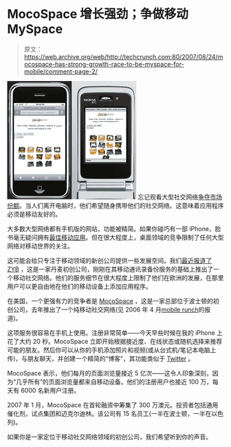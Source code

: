 # MocoSpace 增长强劲；争做移动 MySpace

> 原文：<https://web.archive.org/web/http://techcrunch.com:80/2007/08/24/mocospace-has-strong-growth-race-to-be-myspace-for-mobile/comment-page-2/>

[![](img/139b19454407d474d067ff63e039fa3e.png)](https://web.archive.org/web/20100525094928/http://tctechcrunch.files.wordpress.com/mocospace2.png) 忘记观看大型社交网络[争夺市场份额](https://web.archive.org/web/20100525094928/http://www.techcrunch.com/2007/08/24/is-orkut-a-social-networking-heavyweight-comscore-says-yes/)。当人们离开电脑时，他们希望随身携带他们的社交网络。这意味着应用程序必须是移动友好的。

大多数大型网络都有手机版的网站，功能被精简。如果你碰巧有一部 iPhone，脸书毫无疑问拥有[最佳移动应用](https://web.archive.org/web/20100525094928/http://www.techcrunch.com/2007/08/15/facebook-iphone-ultrahype/)。但在很大程度上，桌面领域的竞争限制了任何大型网络对移动世界的关注。

这可能会给只专注于移动领域的新创公司提供一些发展空间。我们[最近报道了](https://web.archive.org/web/20100525094928/http://www.techcrunch.com/2007/08/21/zyb-the-mobile-social-network/) [ZYB](https://web.archive.org/web/20100525094928/http://www.crunchbase.com/company/zyb) ，这是一家丹麦初创公司，刚刚在其移动通讯录备份服务的基础上推出了一个移动社交网络。他们的服务细节在很大程度上限制了他们在欧洲的发展，在那里用户可以更自由地在他们的移动设备上添加应用程序。

在美国，一个更强有力的竞争者是 [MocoSpace](https://web.archive.org/web/20100525094928/http://www.crunchbase.com/company/MocoSpace) ，这是一家总部位于波士顿的初创公司，去年推出了一个纯移动社交网络(见 2006 年 4 月[mobile runch](mobilecrunch.com/2006/04/17/mocospace-wants-to-be-the-myspace-of-mobile/)的报道)。

这项服务很容易在手机上使用。注册非常简单——今天早些时候在我的 iPhone 上花了大约 20 秒。MocoSpace 立即开始根据接近度、在线状态或随机选择来推荐可能的朋友。然后你可以从你的手机添加照片和视频(或从台式机/笔记本电脑上传)，与朋友聊天，并创建一个精简的“博客”，其功能类似于 [Twitter](https://web.archive.org/web/20100525094928/http://www.crunchbase.com/company/twitter) 。

MocoSpace 表示，他们每月的页面浏览量接近 5 亿次——这令人印象深刻，因为“几乎所有”的页面浏览量都来自移动设备。他们的注册用户也接近 100 万，每天有 6000 名新用户注册。

2007 年 1 月，MocoSpace 在首轮融资中筹集了 300 万澳元。投资者包括通用催化剂，试点集团和迈克尔迪林。该公司有 15 名员工(一半在波士顿，一半在以色列)。

如果你是一家定位于移动社交网络领域的初创公司，我们希望听到你的声音。